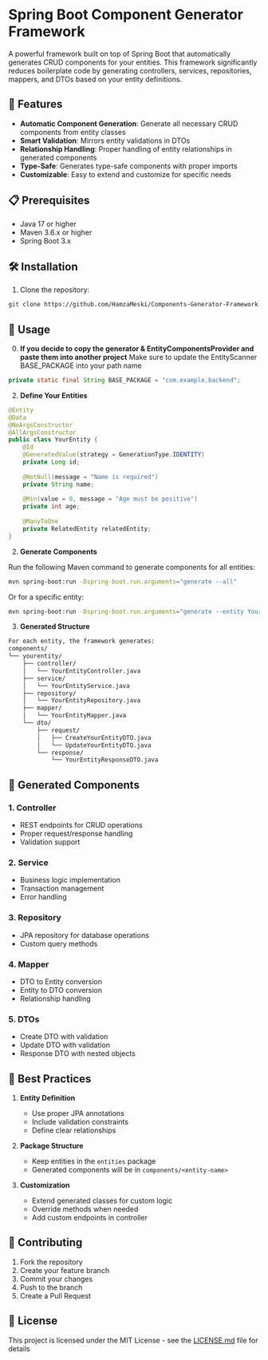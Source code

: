 # Spring Boot Component Generator Framework

A powerful framework built on top of Spring Boot that automatically generates CRUD components for your entities. This framework significantly reduces boilerplate code by generating controllers, services, repositories, mappers, and DTOs based on your entity definitions.

## 🚀 Features

- **Automatic Component Generation**: Generate all necessary CRUD components from entity classes
- **Smart Validation**: Mirrors entity validations in DTOs
- **Relationship Handling**: Proper handling of entity relationships in generated components
- **Type-Safe**: Generates type-safe components with proper imports
- **Customizable**: Easy to extend and customize for specific needs

## 📋 Prerequisites

- Java 17 or higher
- Maven 3.6.x or higher
- Spring Boot 3.x

## 🛠️ Installation

1. Clone the repository:
```bash
git clone https://github.com/HamzaMeski/Components-Generator-Framework.git
```
## 📖 Usage

0. **If you decide to copy the generator & EntityComponentsProvider and paste them into another project**
Make sure to update the EntityScanner BASE_PACKAGE into your path name
```java
private static final String BASE_PACKAGE = "com.example.backend";
```

2. **Define Your Entities**
```java
@Entity
@Data
@NoArgsConstructor
@AllArgsConstructor
public class YourEntity {
    @Id
    @GeneratedValue(strategy = GenerationType.IDENTITY)
    private Long id;
    
    @NotNull(message = "Name is required")
    private String name;
    
    @Min(value = 0, message = "Age must be positive")
    private int age;
    
    @ManyToOne
    private RelatedEntity relatedEntity;
}
```
2. **Generate Components**

Run the following Maven command to generate components for all entities:
```bash
mvn spring-boot:run -Dspring-boot.run.arguments="generate --all"
```

Or for a specific entity:
```bash
mvn spring-boot:run -Dspring-boot.run.arguments="generate --entity YourEntity"
```
3. **Generated Structure**
```txt
For each entity, the framework generates:
components/
└── yourentity/
    ├── controller/
    │   └── YourEntityController.java
    ├── service/
    │   └── YourEntityService.java
    ├── repository/
    │   └── YourEntityRepository.java
    ├── mapper/
    │   └── YourEntityMapper.java
    └── dto/
        ├── request/
        │   ├── CreateYourEntityDTO.java
        │   └── UpdateYourEntityDTO.java
        └── response/
            └── YourEntityResponseDTO.java
```
## 🔧 Generated Components

### 1. Controller
- REST endpoints for CRUD operations
- Proper request/response handling
- Validation support

### 2. Service
- Business logic implementation
- Transaction management
- Error handling

### 3. Repository
- JPA repository for database operations
- Custom query methods

### 4. Mapper
- DTO to Entity conversion
- Entity to DTO conversion
- Relationship handling

### 5. DTOs
- Create DTO with validation
- Update DTO with validation
- Response DTO with nested objects

## 🎯 Best Practices

1. **Entity Definition**
   - Use proper JPA annotations
   - Include validation constraints
   - Define clear relationships

2. **Package Structure**
   - Keep entities in the `entities` package
   - Generated components will be in `components/<entity-name>`

3. **Customization**
   - Extend generated classes for custom logic
   - Override methods when needed
   - Add custom endpoints in controller

## 🤝 Contributing

1. Fork the repository
2. Create your feature branch
3. Commit your changes
4. Push to the branch
5. Create a Pull Request

## 📝 License

This project is licensed under the MIT License - see the [LICENSE.md](LICENSE.md) file for details
